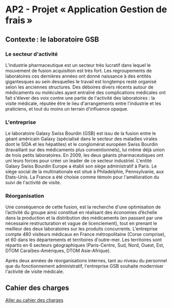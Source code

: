 # AP2 - Projet « Application Gestion de frais »

## Contexte : le laboratoire GSB

### Le secteur d'activité

L’industrie pharmaceutique est un secteur très lucratif dans lequel le mouvement de fusion acquisition est très fort. Les regroupements de laboratoires ces dernières années ont donné naissance à des entités gigantesques au sein desquelles le travail est longtemps resté organisé selon les anciennes structures. Des déboires divers récents autour de médicaments ou molécules ayant entraîné des complications médicales ont fait s'élever des voix contre une partie de l'activité des laboratoires : la visite médicale, réputée être le lieu d'arrangements entre l'industrie et les praticiens, et tout du moins un terrain d'influence opaque.

### L'entreprise

Le laboratoire Galaxy Swiss Bourdin (GSB) est issu de la fusion entre le géant américain Galaxy (spécialisé dans le secteur des maladies virales dont le SIDA et les hépatites) et le conglomérat européen Swiss Bourdin (travaillant sur des médicaments plus conventionnels), lui même déjà union de trois petits laboratoires. En 2009, les deux géants pharmaceutiques ont uni leurs forces pour créer un leader de ce secteur industriel. L'entité Galaxy Swiss Bourdin Europe a établi son siège administratif à Paris. Le siège social de la multinationale est situé à Philadelphie, Pennsylvanie, aux Etats-Unis. La France a été choisie comme témoin pour l'amélioration du suivi de l'activité de visite.

### Réorganisation

Une conséquence de cette fusion, est la recherche d'une optimisation de l’activité du groupe ainsi constitué en réalisant des économies d’échelle dans la production et la distribution des médicaments (en passant par une nécessaire restructuration et vague de licenciement), tout en prenant le meilleur des deux laboratoires sur les produits concurrents. L'entreprise compte 480 visiteurs médicaux en France métropolitaine (Corse comprise), et 60 dans les départements et territoires d'outre-mer. Les territoires sont répartis en 6 secteurs géographiques (Paris-Centre, Sud, Nord, Ouest, Est, DTOM Caraïbes-Amériques, DTOM Asie-Afrique).

Après deux années de réorganisations internes, tant au niveau du personnel que du fonctionnement administratif, l'entreprise GSB souhaite moderniser l'activité de visite médicale.

## Cahier des charges

[Aller au cahier des charges](cahier_des_charges/cdc.md)

